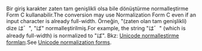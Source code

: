 <span data-ttu-id="6f2c3-101">Bir giriş karakter zaten tam genişlikli olsa bile dönüştürme normalleştirme Form C kullanabilir.</span><span class="sxs-lookup"><span data-stu-id="6f2c3-101">The conversion may use Normalization Form C even if an input character is already full-width.</span></span> <span data-ttu-id="6f2c3-102">Örneğin, "(zaten olan tam genişlikli) dize は゛", "ば" normalleştirilmiş.</span><span class="sxs-lookup"><span data-stu-id="6f2c3-102">For example, the string "は゛" (which is already full-width) is normalized to "ば".</span></span> <span data-ttu-id="6f2c3-103">Bkz: [Unicode normalleştirme formları](http://unicode.org/reports/tr15).</span><span class="sxs-lookup"><span data-stu-id="6f2c3-103">See [Unicode normalization forms](http://unicode.org/reports/tr15).</span></span>